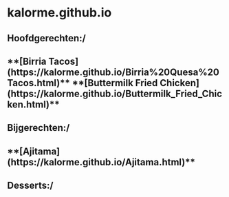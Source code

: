 # kalorme.github.io

<h2>Hoofdgerechten:/<h2>
**[Birria Tacos](https://kalorme.github.io/Birria%20Quesa%20Tacos.html)**
**[Buttermilk Fried Chicken](https://kalorme.github.io/Buttermilk_Fried_Chicken.html)**

<h2>Bijgerechten:/<h2>
**[Ajitama](https://kalorme.github.io/Ajitama.html)**

<h2>Desserts:/<h2>